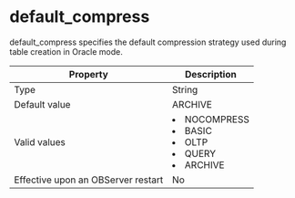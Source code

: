 default_compress
=====================================

default_compress specifies the default compression strategy used during table creation in Oracle mode.


| **Property** | **Description** |
|------------------|------------------------------------------------------------------------------------------------------------------------------------------------------------------------------------------------------------------------------------------------|
| Type | String |
| Default value | ARCHIVE |
| Valid values | <li> NOCOMPRESS   <li> BASIC   <li> OLTP   <li> QUERY   <li> ARCHIVE |
| Effective upon an OBServer restart | No |



